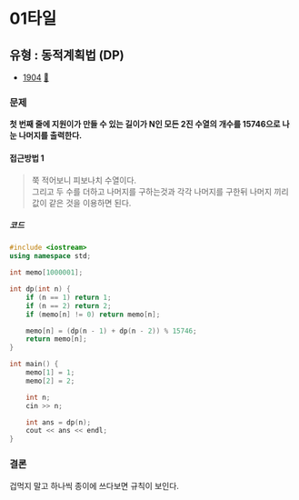 # 01타일
## 유형 : 동적계획법 (DP)
* [1904](https://www.acmicpc.net/problem/1904) [:page_facing_up:](https://github.com/rudeore333/TIL/blob/master/Algorithm/codes/1904.cpp)


### 문제
 **첫 번째 줄에 지원이가 만들 수 있는 길이가 N인 모든 2진 수열의 개수를 15746으로 나눈 나머지를 출력한다.**
 
#### 접근방법 1
> 쭉 적어보니 피보나치 수열이다.   
> 그리고 두 수를 더하고 나머지를 구하는것과 각각 나머지를 구한뒤 나머지 끼리 값이 같은 것을 이용하면 된다.

##### 코드
```cpp
#include <iostream>
using namespace std;

int memo[1000001];

int dp(int n) {
	if (n == 1) return 1;
	if (n == 2) return 2;
	if (memo[n] != 0) return memo[n];

	memo[n] = (dp(n - 1) + dp(n - 2)) % 15746;
	return memo[n];
}

int main() {
	memo[1] = 1;
	memo[2] = 2;

	int n;
	cin >> n;

	int ans = dp(n);
	cout << ans << endl;
}
```

### 결론
겁먹지 말고 하나씩 종이에 쓰다보면 규칙이 보인다.